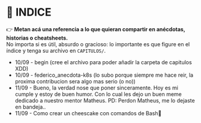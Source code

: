 # 📑 INDICE

👉 **Metan acá una referencia a lo que quieran compartir en anécdotas, historias o cheatsheets.**  
No importa si es útil, absurdo o gracioso: lo importante es que figure en el índice y tenga su archivo en `CAPITULOS/`.  

- 10/09 - begin (cree el archivo para poder añadir la carpeta de capitulos XDD)
- 10/09 - federico_anecdota-k8s (lo subo porque siempre me hace reir, la proxima contribucion sera algo mas serio (o no))
- 11/09 - Bueno, la verdad nose que poner sinceramente. Hoy es mi cumple y estoy de buen humor. Con lo cual les dejo un buen meme dedicado a nuestro mentor Matheus. PD: Perdon Matheus, me lo dejaste en bandeja.. 
- 11/09 - Como crear un cheescake con comandos de Bash🍰